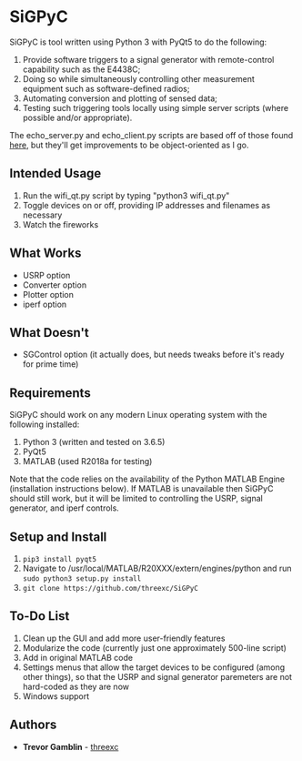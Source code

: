 # SiGPyC

SiGPyC is tool written using Python 3 with PyQt5 to do the following:

1. Provide software triggers to a signal generator with remote-control capability such as the E4438C;
2. Doing so while simultaneously controlling other measurement equipment such as software-defined radios;
3. Automating conversion and plotting of sensed data;
4. Testing such triggering tools locally using simple server scripts (where possible and/or appropriate).

The echo_server.py and echo_client.py scripts are based off of those found [here](https://pymotw.com/3/socket/tcp.html),
but they'll get improvements to be object-oriented as I go.

## Intended Usage

1. Run the wifi_qt.py script by typing "python3 wifi_qt.py"
2. Toggle devices on or off, providing IP addresses and filenames as necessary
3. Watch the fireworks

## What Works

- USRP option
- Converter option
- Plotter option
- iperf option

## What Doesn't

- SGControl option (it actually does, but needs tweaks before it's ready for prime time)

## Requirements

SiGPyC should work on any modern Linux operating system with the following installed:

1. Python 3 (written and tested on 3.6.5)
2. PyQt5
3. MATLAB (used R2018a for testing)

Note that the code relies on the availability of the Python MATLAB Engine (installation instructions below). If MATLAB is unavailable then SiGPyC should still work, but it will be limited to controlling the USRP, signal generator, and iperf controls.

## Setup and Install

1. ```pip3 install pyqt5```
2. Navigate to /usr/local/MATLAB/R20XXX/extern/engines/python and run ``` sudo python3 setup.py install ```
3. ```git clone https://github.com/threexc/SiGPyC```

## To-Do List

1. Clean up the GUI and add more user-friendly features
2. Modularize the code (currently just one approximately 500-line script)
3. Add in original MATLAB code
4. Settings menus that allow the target devices to be configured (among other things), so that the USRP and signal generator paremeters are not hard-coded as they are now
5. Windows support

## Authors

* **Trevor Gamblin** - [threexc](https://github.com/threexc)

